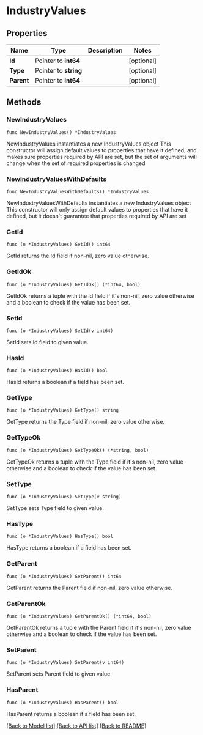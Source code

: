 # IndustryValues

## Properties

Name | Type | Description | Notes
------------ | ------------- | ------------- | -------------
**Id** | Pointer to **int64** |  | [optional] 
**Type** | Pointer to **string** |  | [optional] 
**Parent** | Pointer to **int64** |  | [optional] 

## Methods

### NewIndustryValues

`func NewIndustryValues() *IndustryValues`

NewIndustryValues instantiates a new IndustryValues object
This constructor will assign default values to properties that have it defined,
and makes sure properties required by API are set, but the set of arguments
will change when the set of required properties is changed

### NewIndustryValuesWithDefaults

`func NewIndustryValuesWithDefaults() *IndustryValues`

NewIndustryValuesWithDefaults instantiates a new IndustryValues object
This constructor will only assign default values to properties that have it defined,
but it doesn't guarantee that properties required by API are set

### GetId

`func (o *IndustryValues) GetId() int64`

GetId returns the Id field if non-nil, zero value otherwise.

### GetIdOk

`func (o *IndustryValues) GetIdOk() (*int64, bool)`

GetIdOk returns a tuple with the Id field if it's non-nil, zero value otherwise
and a boolean to check if the value has been set.

### SetId

`func (o *IndustryValues) SetId(v int64)`

SetId sets Id field to given value.

### HasId

`func (o *IndustryValues) HasId() bool`

HasId returns a boolean if a field has been set.

### GetType

`func (o *IndustryValues) GetType() string`

GetType returns the Type field if non-nil, zero value otherwise.

### GetTypeOk

`func (o *IndustryValues) GetTypeOk() (*string, bool)`

GetTypeOk returns a tuple with the Type field if it's non-nil, zero value otherwise
and a boolean to check if the value has been set.

### SetType

`func (o *IndustryValues) SetType(v string)`

SetType sets Type field to given value.

### HasType

`func (o *IndustryValues) HasType() bool`

HasType returns a boolean if a field has been set.

### GetParent

`func (o *IndustryValues) GetParent() int64`

GetParent returns the Parent field if non-nil, zero value otherwise.

### GetParentOk

`func (o *IndustryValues) GetParentOk() (*int64, bool)`

GetParentOk returns a tuple with the Parent field if it's non-nil, zero value otherwise
and a boolean to check if the value has been set.

### SetParent

`func (o *IndustryValues) SetParent(v int64)`

SetParent sets Parent field to given value.

### HasParent

`func (o *IndustryValues) HasParent() bool`

HasParent returns a boolean if a field has been set.


[[Back to Model list]](../README.md#documentation-for-models) [[Back to API list]](../README.md#documentation-for-api-endpoints) [[Back to README]](../README.md)



